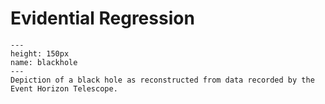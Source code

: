 # Evidential Regression


```{figure} https://ossjiyaoliu.oss-cn-beijing.aliyuncs.com/uPic/N0QLOZ.png
---
height: 150px
name: blackhole
---
Depiction of a black hole as reconstructed from data recorded by the Event Horizon Telescope.
```